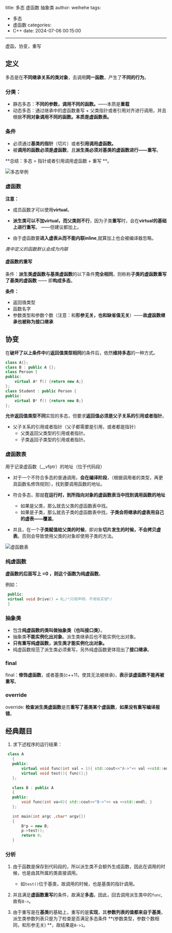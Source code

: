 title: 多态 虚函数 抽象类
author: weihehe
tags:
  - 多态
  - 虚函数
categories:
  - C++
date: 2024-07-06 00:15:00
---
虚函，协变，重写
<!-- more -->
## 定义
多态是在**不同继承关系的类对象**，去调用**同一函数**，产生了**不同的行为**。

### 分类：

- 静态多态：**不同的参数，调用不同的函数。**——本质是**重载**
- 动态多态：通过继承中的虚函数重写 + 父类指针或者引用对齐进行调用，并且根据**不同对象调用不同的函数。**本质是**虚函数表。**

### 条件

- 必须通过**基类的指针**（切片）或者**引用调用虚函数。**
- 被**调用的函数必须是虚函数**，且**派生类必须对基类的虚函数进行——重写**。

**总结：多态 = 指针或者引用调用虚函数 + 重写 **。

![多态举例](/images/多态-2.png)



### 虚函数

 **注意：**
 - 成员函数才可以使用**virtual**。
 - **派生类可以不加virtual，而父类则不行**，因为子类**重写**时，会在**virtual的基础上进行重写**。 ——但建议都加上。
 
- 由于虚函数要**进入虚表从而不能内联inline**,就算加上也会被编译器忽略。

*类中定义的函数默认会成为内联*


 
 #### 虚函数的重写
 
条件：**派生类虚函数与基类虚函数**的以下条件**完全相同**，则称称**子类的虚函数重写了基类的虚函数** —— 即**构成多态**。

**条件：**
- 返回值类型
- 函数名字
- 参数类型和参数个数（注意：和**形参无关，也和缺省值无关**）——**故虚函数继承也被称为接口继承**

## 协变

在**破坏了以上条件中**的**返回值类型相同**的条件后，依然**维持多态**的一种方式。

```c++
class A{};
class B : public A {};
class Person {
public:
	virtual A* f() {return new A;}
};
class Student : public Person {
public:
	virtual B* f() {return new B;}
};
```

**允许返回值类型不同**实现的多态，但要求**返回值必须是父子关系的引用或者指针**。

- 父子关系的引用或者指针（父子都需要是引用，或者都是指针）
	- 父类返回父类型的引用或者指针。
	- 子类返回子类型的引用或者指针。
    
### 虚函数表

用于记录虚函数（__vfptr）的地址（位于代码段）

- 对于一个不符合多态的普通调用，**会在编译阶段**，（根据调用者的类型，再更具函数名修饰规则），找到要调用函数的地址。

- 符合多态，那就**在运行时，到所指向对象的虚函数表当中找到调用函数的地址**
	- 如果是父类，那么就去父类的虚函数表中找。
	- 如果是子类，那么就去子类的虚函数表中找，**子类会将继承的虚表用自己的虚表——覆盖**。
 
- 并且，在一个**子类赋值给父类的时候**，即对象**切片发生的时候，不会拷贝虚表**。否则会导致使用父类的对象却使用子类的方法。

![虚函数表](/images/多态-虚表.png)

### 纯虚函数

**虚函数的后面写上 =0 ，则这个函数为纯虚函数**。

例如：
```cpp
 public:
 virtual void Drive() = 0;/*只用声明，不用有实现*/
 }
```

### 抽象类

- 包含**纯虚函数的类叫做抽象类（也叫接口类）**。
- 抽象类**不能实例化出对象**。派生类继承后也不能实例化出对象。
- **只有重写纯虚函数，派生类才能实例化出对象。**
- 纯虚函数规范了派生类必须重写，另外纯虚函数更体现出了**接口继承**。

### final
final：**修饰虚函数**，或者基类(c++11，使其无法被继承)，**表示该虚函数不能再被重写**。

### override

override: **检查派生类虚函数**是否**重写了基类某个虚函数**，**如果没有重写编译报错**。

## 经典题目

1. 求下述程序的运行结果：

```cpp
 class A
   {
   public:
       virtual void func(int val = 1){ std::cout<<"A->"<< val <<std::endl;}
       virtual void test(){ func();}
   };
  
   class B : public A
   {
   public:
       void func(int va=0){ std::cout<<"B->"<< va <<std::endl; }
   };
  
   int main(int argc ,char* argv[])
   {
       B*p = new B;
       p->test();
       return 0;
   }

```
### 分析

1. 由于函数是保存到代码段的，所以派生类不会额外生成函数，因此在调用的时候，也是由其所属的类直接调用。
	- 如`test()`位于基类，故调用的时候，也是基类的指针调用。

2. 并且满足**虚函数重写**的条件，故满足**多态**，因此，回去调用派生类中的`func`,故有`B->`。

3. 由于重写是在**基类**的基础上，重写的是**实现**，其**参数列表的值都来自于基类**，派生类参数列表只是为了检查是否满足多态条件 **(参数类型，参数个数相同，和形参无关) **，故结果是`B->1`。